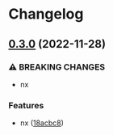 # Changelog

## [0.3.0](https://github.com/domicileapp/domicile/compare/api-v0.2.0...api-v0.3.0) (2022-11-28)


### ⚠ BREAKING CHANGES

* nx

### Features

* nx ([18acbc8](https://github.com/domicileapp/domicile/commit/18acbc8bb46e080a0ca85f5ece303270be804e41))
